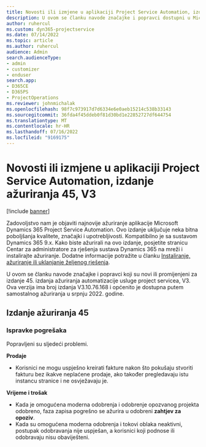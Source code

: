 ```yaml
---
title: Novosti ili izmjene u aplikaciji Project Service Automation, izdanje ažuriranja 45, V3
description: U ovom se članku navode značajke i popravci dostupni u Microsoft Dynamics 365 Project Service Automation ažuriranju izdanja 45, V3.
author: ruhercul
ms.custom: dyn365-projectservice
ms.date: 07/14/2022
ms.topic: article
ms.author: ruhercul
audience: Admin
search.audienceType:
- admin
- customizer
- enduser
search.app:
- D365CE
- D365PS
- ProjectOperations
ms.reviewer: johnmichalak
ms.openlocfilehash: 98f7c973917d7d6334e6e0aeb15214c538b33143
ms.sourcegitcommit: 36fda4f45ddeb0f81d30bd1e22852727df644754
ms.translationtype: MT
ms.contentlocale: hr-HR
ms.lasthandoff: 07/16/2022
ms.locfileid: "9169175"
---
```

# <a name="whats-new-or-changed-in-project-service-automation-update-release-45-v3"></a>Novosti ili izmjene u aplikaciji Project Service Automation, izdanje ažuriranja 45, V3

[!include [banner](../includes/psa-now-project-operations.md)]

Zadovoljstvo nam je objaviti najnovije ažuriranje aplikacije Microsoft Dynamics 365 Project Service Automation. Ovo izdanje uključuje neka bitna poboljšanja kvalitete, značajki i upotrebljivosti. Kompatibilno je sa sustavom Dynamics 365 9.x. Kako biste ažurirali na ovo izdanje, posjetite stranicu Centar za administratore za rješenja sustava Dynamics 365 na mreži i instalirajte ažuriranje. Dodatne informacije potražite u članku [Instaliranje, ažuriranje ili uklanjanje željenog rješenja](/power-platform/admin/install-remove-preferred-solution).

U ovom se članku navode značajke i popravci koji su novi ili promijenjeni za izdanje 45. izdanja ažuriranja automatizacije usluge project servicea, V3. Ova verzija ima broj izdanja V3.10.76.168 i općenito je dostupna putem samostalnog ažuriranja u srpnju 2022. godine.

## <a name="update-release-45"></a>Izdanje ažuriranja 45

### <a name="bug-fixes"></a>Ispravke pogrešaka

Popravljeni su sljedeći problemi.

**Prodaje**

- Korisnici ne mogu uspješno kreirati fakture nakon što pokušaju stvoriti fakturu bez ikakve neplaćene prodaje, ako također pregledavaju istu instancu stranice i ne osvježavaju je.

**Vrijeme i trošak**

- Kada je omogućena moderna odobrenja i odobrenje opozvanog projekta odobreno, faza zapisa pogrešno se ažurira u odobreni **zahtjev za opoziv**.
- Kada su omogućena moderna odobrenja i tokovi oblaka neaktivni, postupak odobravanja nije uspješan, a korisnici koji podnose ili odobravaju nisu obaviješteni.
